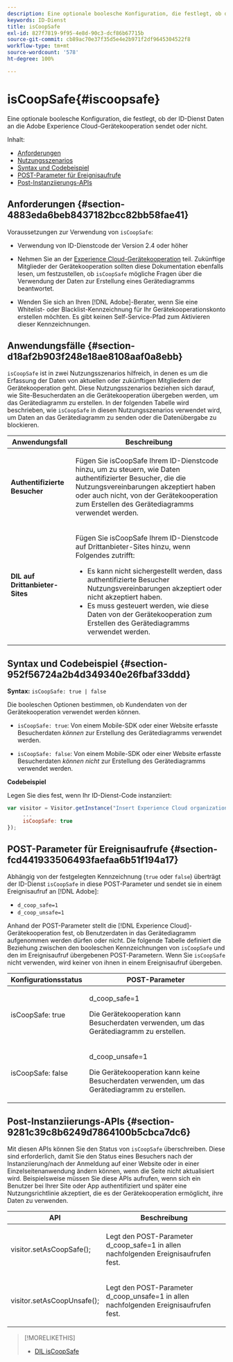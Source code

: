 ```yaml
---
description: Eine optionale boolesche Konfiguration, die festlegt, ob der ID-Dienst Daten an die Adobe Experience Cloud-Gerätekooperation sendet oder nicht.
keywords: ID-Dienst
title: isCoopSafe
exl-id: 827f7819-9f95-4e8d-90c3-dcf86b67715b
source-git-commit: cb89ac70e37f35d5e4e2b971f2df9645304522f8
workflow-type: tm+mt
source-wordcount: '578'
ht-degree: 100%

---
```


# isCoopSafe{#iscoopsafe}

Eine optionale boolesche Konfiguration, die festlegt, ob der ID-Dienst Daten an die Adobe Experience Cloud-Gerätekooperation sendet oder nicht.

Inhalt:

<ul class="simplelist"> 
 <li> <a href="../../library/function-vars/coopsafe.md#section-4883eda6beb8437182bcc82bb58fae41" format="dita" scope="local"> Anforderungen </a> </li> 
 <li> <a href="../../library/function-vars/coopsafe.md#section-d18af2b903f248e18ae8108aaf0a8ebb" format="dita" scope="local"> Nutzungsszenarios </a> </li> 
 <li> <a href="../../library/function-vars/coopsafe.md#section-952f56724a2b4d349340e26fbaf33ddd" format="dita" scope="local"> Syntax und Codebeispiel </a> </li> 
 <li> <a href="../../library/function-vars/coopsafe.md#section-fcd441933506493faefaa6b51f194a17" format="dita" scope="local"> POST-Parameter für Ereignisaufrufe </a> </li> 
 <li> <a href="../../library/function-vars/coopsafe.md#section-9281c39c8b6249d7864100b5cbca7dc6" format="dita" scope="local"> Post-Instanziierungs-APIs </a> </li> 
</ul>

## Anforderungen {#section-4883eda6beb8437182bcc82bb58fae41}

Voraussetzungen zur Verwendung von `isCoopSafe`:

* Verwendung von ID-Dienstcode der Version 2.4 oder höher
* Nehmen Sie an der [Experience Cloud-Gerätekooperation](https://experienceleague.adobe.com/docs/device-co-op/using/about/overview.html?lang=de) teil. Zukünftige Mitglieder der Gerätekooperation sollten diese Dokumentation ebenfalls lesen, um festzustellen, ob `isCoopSafe` mögliche Fragen über die Verwendung der Daten zur Erstellung eines Gerätediagramms beantwortet.

* Wenden Sie sich an Ihren [!DNL Adobe]-Berater, wenn Sie eine Whitelist- oder Blacklist-Kennzeichnung für Ihr Gerätekooperationskonto erstellen möchten. Es gibt keinen Self-Service-Pfad zum Aktivieren dieser Kennzeichnungen.

## Anwendungsfälle {#section-d18af2b903f248e18ae8108aaf0a8ebb}

`isCoopSafe` ist in zwei Nutzungsszenarios hilfreich, in denen es um die Erfassung der Daten von aktuellen oder zukünftigen Mitgliedern der Gerätekooperation geht. Diese Nutzungsszenarios beziehen sich darauf, wie Site-Besucherdaten an die Gerätekooperation übergeben werden, um das Gerätediagramm zu erstellen. In der folgenden Tabelle wird beschrieben, wie `isCoopSafe` in diesen Nutzungsszenarios verwendet wird, um Daten an das Gerätediagramm zu senden oder die Datenübergabe zu blockieren.

<table id="table_A24C63D2A21F47EDBAC8FA5E7BE888D8"> 
 <thead> 
  <tr> 
   <th colname="col1" class="entry"> Anwendungsfall </th> 
   <th colname="col2" class="entry"> Beschreibung </th> 
  </tr> 
 </thead>
 <tbody> 
  <tr> 
   <td colname="col1"> <p> <b>Authentifizierte Besucher</b> </p> </td> 
   <td colname="col2"> <p>Fügen Sie <span class="codeph">isCoopSafe</span> Ihrem ID-Dienstcode hinzu, um zu steuern, wie Daten authentifizierter Besucher, die die Nutzungsvereinbarungen akzeptiert haben oder auch nicht, von der Gerätekooperation zum Erstellen des Gerätediagramms verwendet werden. </p> </td> 
  </tr> 
  <tr> 
   <td colname="col1"> <p> <b>DIL auf Drittanbieter-Sites</b> </p> </td> 
   <td colname="col2"> <p>Fügen Sie <span class="codeph">isCoopSafe</span> Ihrem ID-Dienstcode auf Drittanbieter-Sites hinzu, wenn Folgendes zutrifft: </p> <p> 
     <ul id="ul_C27BB26510314834A2A7CD99D46DA4AC"> 
      <li id="li_4E6AE574F18646F09C0CF4553EEA1A9E">Es kann nicht sichergestellt werden, dass authentifizierte Besucher Nutzungsvereinbarungen akzeptiert oder nicht akzeptiert haben. </li> 
      <li id="li_26D0561BF32B4278B0A6B5082C17FED8">Es muss gesteuert werden, wie diese Daten von der Gerätekooperation zum Erstellen des Gerätediagramms verwendet werden. </li> 
     </ul> </p> </td> 
  </tr> 
 </tbody> 
</table>

## Syntax und Codebeispiel {#section-952f56724a2b4d349340e26fbaf33ddd}

**Syntax:** `isCoopSafe: true | false`

Die booleschen Optionen bestimmen, ob Kundendaten von der Gerätekooperation verwendet werden können.

* `isCoopSafe: true`: Von einem Mobile-SDK oder einer Website erfasste Besucherdaten *können* zur Erstellung des Gerätediagramms verwendet werden.

* `isCoopSafe: false`: Von einem Mobile-SDK oder einer Website erfasste Besucherdaten *können nicht* zur Erstellung des Gerätediagramms verwendet werden.

**Codebeispiel**

Legen Sie dies fest, wenn Ihr ID-Dienst-Code instanziiert:

```js
var visitor = Visitor.getInstance("Insert Experience Cloud organization ID here",{ 
     ... 
     isCoopSafe: true 
});
```

## POST-Parameter für Ereignisaufrufe  {#section-fcd441933506493faefaa6b51f194a17}

Abhängig von der festgelegten Kennzeichnung (`true` oder `false`) überträgt der ID-Dienst `isCoopSafe` in diese POST-Parameter und sendet sie in einem Ereignisaufruf an [!DNL Adobe]:

* `d_coop_safe=1`
* `d_coop_unsafe=1`

Anhand der POST-Parameter stellt die [!DNL Experience Cloud]-Gerätekooperation fest, ob Benutzerdaten in das Gerätediagramm aufgenommen werden dürfen oder nicht. Die folgende Tabelle definiert die Beziehung zwischen den booleschen Kennzeichnungen von `isCoopSafe` und den im Ereignisaufruf übergebenen POST-Parametern. Wenn Sie `isCoopSafe` nicht verwenden, wird keiner von ihnen in einem Ereignisaufruf übergeben.

<table id="table_0A544534CA904F4D9836A34B8C1EACBB"> 
 <thead> 
  <tr> 
   <th colname="col1" class="entry"> Konfigurationsstatus </th> 
   <th colname="col2" class="entry"> POST-Parameter </th> 
  </tr> 
 </thead>
 <tbody> 
  <tr> 
   <td colname="col1"> <p> <span class="codeph"> isCoopSafe: true </span> </p> </td> 
   <td colname="col2"> <p> <span class="codeph"> d_coop_safe=1 </span> </p> <p>Die Gerätekooperation kann Besucherdaten verwenden, um das Gerätediagramm zu erstellen. </p> </td> 
  </tr> 
  <tr> 
   <td colname="col1"> <p> <span class="codeph"> isCoopSafe: false </span> </p> </td> 
   <td colname="col2"> <p> <span class="codeph"> d_coop_unsafe=1 </span> </p> <p>Die Gerätekooperation kann keine Besucherdaten verwenden, um das Gerätediagramm zu erstellen. </p> </td> 
  </tr> 
 </tbody> 
</table>

## Post-Instanziierungs-APIs  {#section-9281c39c8b6249d7864100b5cbca7dc6}

Mit diesen APIs können Sie den Status von `isCoopSafe` überschreiben. Diese sind erforderlich, damit Sie den Status eines Besuchers nach der Instanziierung/nach der Anmeldung auf einer Website oder in einer Einzelseitenanwendung ändern können, wenn die Seite nicht aktualisiert wird. Beispielsweise müssen Sie diese APIs aufrufen, wenn sich ein Benutzer bei Ihrer Site oder App authentifiziert und später eine Nutzungsrichtlinie akzeptiert, die es der Gerätekooperation ermöglicht, ihre Daten zu verwenden.

<table id="table_BAA96B1F82BE48C3A61A1AF1367BA45C"> 
 <thead> 
  <tr> 
   <th colname="col1" class="entry"> API </th> 
   <th colname="col2" class="entry"> Beschreibung </th> 
  </tr> 
 </thead>
 <tbody> 
  <tr> 
   <td colname="col1"> <p> <span class="codeph"> visitor.setAsCoopSafe(); </span> </p> </td> 
   <td colname="col2"> <p>Legt den POST-Parameter <span class="codeph">d_coop_safe=1</span> in allen nachfolgenden Ereignisaufrufen fest. </p> </td> 
  </tr> 
  <tr> 
   <td colname="col1"> <p> <span class="codeph"> visitor.setAsCoopUnsafe(); </span> </p> </td> 
   <td colname="col2"> <p>Legt den POST-Parameter <span class="codeph">d_coop_unsafe=1</span> in allen nachfolgenden Ereignisaufrufen fest. </p> </td> 
  </tr> 
 </tbody> 
</table>

<!--
Wiki page https://wiki.corp.adobe.com/x/RCfFTg
-->

>[!MORELIKETHIS]
>
>* [DIL isCoopSafe](https://experienceleague.adobe.com/docs/audience-manager/user-guide/dil-api/class-level-dil-methods/dil-coopsafe.html?lang=de)

